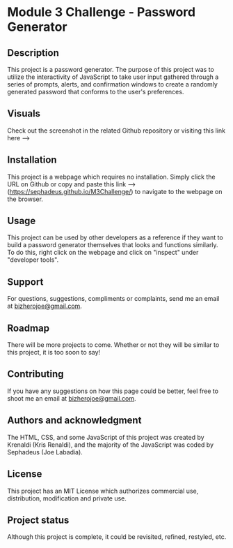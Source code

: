 # Module 3 Challenge - Password Generator

## Description
This project is a password generator. The purpose of this project was to utilize the interactivity of JavaScript to take user input gathered through a series of prompts, alerts, and confirmation windows to create a randomly generated password that conforms to the user's preferences.

## Visuals
Check out the screenshot in the related Github repository or visiting this link here --> 

## Installation
This project is a webpage which requires no installation. Simply click the URL on Github or copy and paste this link --> (https://sephadeus.github.io/M3Challenge/) to navigate to the webpage on the browser.

## Usage
This project can be used by other developers as a reference if they want to build a password generator themselves that looks and functions similarly. To do this, right click on the webpage and click on "inspect" under "developer tools".

## Support
For questions, suggestions, compliments or complaints, send me an email at bizherojoe@gmail.com.

## Roadmap
There will be more projects to come. Whether or not they will be similar to this project, it is too soon to say!

## Contributing
If you have any suggestions on how this page could be better, feel free to shoot me an email at bizherojoe@gmail.com.

## Authors and acknowledgment
The HTML, CSS, and some JavaScript of this project was created by Krenaldi (Kris Renaldi), and the majority of the JavaScript was coded by Sephadeus (Joe Labadia).

## License
This project has an MIT License which authorizes commercial use, distribution, modification and private use.

## Project status
Although this project is complete, it could be revisited, refined, restyled, etc.

